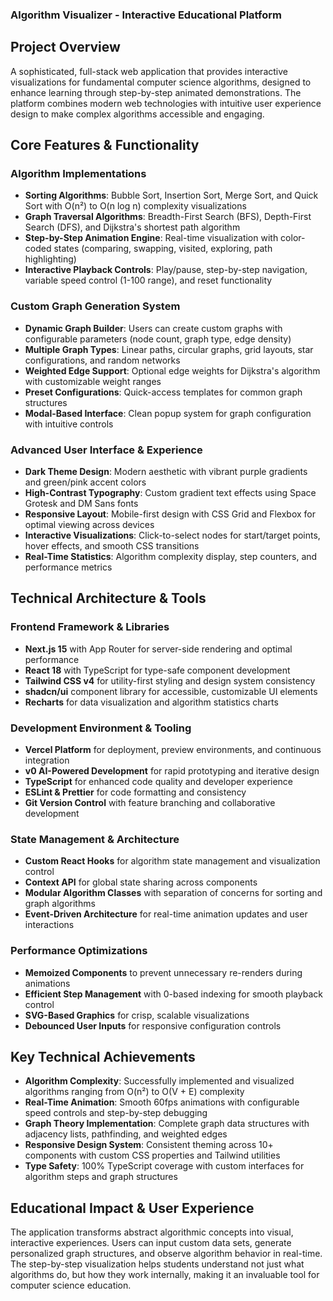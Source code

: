 ### Algorithm Visualizer - Interactive Educational Platform

## Project Overview

A sophisticated, full-stack web application that provides interactive visualizations for fundamental computer science algorithms, designed to enhance learning through step-by-step animated demonstrations. The platform combines modern web technologies with intuitive user experience design to make complex algorithms accessible and engaging.

## Core Features & Functionality

### Algorithm Implementations

- **Sorting Algorithms**: Bubble Sort, Insertion Sort, Merge Sort, and Quick Sort with O(n²) to O(n log n) complexity visualizations
- **Graph Traversal Algorithms**: Breadth-First Search (BFS), Depth-First Search (DFS), and Dijkstra's shortest path algorithm
- **Step-by-Step Animation Engine**: Real-time visualization with color-coded states (comparing, swapping, visited, exploring, path highlighting)
- **Interactive Playback Controls**: Play/pause, step-by-step navigation, variable speed control (1-100 range), and reset functionality


### Custom Graph Generation System

- **Dynamic Graph Builder**: Users can create custom graphs with configurable parameters (node count, graph type, edge density)
- **Multiple Graph Types**: Linear paths, circular graphs, grid layouts, star configurations, and random networks
- **Weighted Edge Support**: Optional edge weights for Dijkstra's algorithm with customizable weight ranges
- **Preset Configurations**: Quick-access templates for common graph structures
- **Modal-Based Interface**: Clean popup system for graph configuration with intuitive controls


### Advanced User Interface & Experience

- **Dark Theme Design**: Modern aesthetic with vibrant purple gradients and green/pink accent colors
- **High-Contrast Typography**: Custom gradient text effects using Space Grotesk and DM Sans fonts
- **Responsive Layout**: Mobile-first design with CSS Grid and Flexbox for optimal viewing across devices
- **Interactive Visualizations**: Click-to-select nodes for start/target points, hover effects, and smooth CSS transitions
- **Real-Time Statistics**: Algorithm complexity display, step counters, and performance metrics


## Technical Architecture & Tools

### Frontend Framework & Libraries

- **Next.js 15** with App Router for server-side rendering and optimal performance
- **React 18** with TypeScript for type-safe component development
- **Tailwind CSS v4** for utility-first styling and design system consistency
- **shadcn/ui** component library for accessible, customizable UI elements
- **Recharts** for data visualization and algorithm statistics charts


### Development Environment & Tooling

- **Vercel Platform** for deployment, preview environments, and continuous integration
- **v0 AI-Powered Development** for rapid prototyping and iterative design
- **TypeScript** for enhanced code quality and developer experience
- **ESLint & Prettier** for code formatting and consistency
- **Git Version Control** with feature branching and collaborative development


### State Management & Architecture

- **Custom React Hooks** for algorithm state management and visualization control
- **Context API** for global state sharing across components
- **Modular Algorithm Classes** with separation of concerns for sorting and graph algorithms
- **Event-Driven Architecture** for real-time animation updates and user interactions


### Performance Optimizations

- **Memoized Components** to prevent unnecessary re-renders during animations
- **Efficient Step Management** with 0-based indexing for smooth playback control
- **SVG-Based Graphics** for crisp, scalable visualizations
- **Debounced User Inputs** for responsive configuration controls


## Key Technical Achievements

- **Algorithm Complexity**: Successfully implemented and visualized algorithms ranging from O(n²) to O(V + E) complexity
- **Real-Time Animation**: Smooth 60fps animations with configurable speed controls and step-by-step debugging
- **Graph Theory Implementation**: Complete graph data structures with adjacency lists, pathfinding, and weighted edges
- **Responsive Design System**: Consistent theming across 10+ components with custom CSS properties and Tailwind utilities
- **Type Safety**: 100% TypeScript coverage with custom interfaces for algorithm steps and graph structures


## Educational Impact & User Experience

The application transforms abstract algorithmic concepts into visual, interactive experiences. Users can input custom data sets, generate personalized graph structures, and observe algorithm behavior in real-time. The step-by-step visualization helps students understand not just what algorithms do, but how they work internally, making it an invaluable tool for computer science education.
